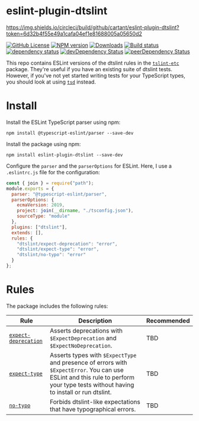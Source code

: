 # eslint-plugin-dtslint

https://img.shields.io/circleci/build/github/cartant/eslint-plugin-dtslint?token=6d32b4f55e49a1cafa04ef1e81688005a05650d2

[![GitHub License](https://img.shields.io/badge/license-MIT-blue.svg)](https://github.com/cartant/eslint-plugin-dtslint/blob/master/LICENSE)
[![NPM version](https://img.shields.io/npm/v/eslint-plugin-dtslint.svg)](https://www.npmjs.com/package/eslint-plugin-dtslint)
[![Downloads](http://img.shields.io/npm/dm/eslint-plugin-dtslint.svg)](https://npmjs.org/package/eslint-plugin-dtslint)
[![Build status](https://img.shields.io/circleci/build/github/cartant/eslint-plugin-dtslint?token=6d32b4f55e49a1cafa04ef1e81688005a05650d2)](https://app.circleci.com/pipelines/github/cartant)
[![dependency status](https://img.shields.io/david/cartant/eslint-plugin-dtslint.svg)](https://david-dm.org/cartant/eslint-plugin-dtslint)
[![devDependency Status](https://img.shields.io/david/dev/cartant/eslint-plugin-dtslint.svg)](https://david-dm.org/cartant/eslint-plugin-dtslint#info=devDependencies)
[![peerDependency Status](https://img.shields.io/david/peer/cartant/eslint-plugin-dtslint.svg)](https://david-dm.org/cartant/eslint-plugin-dtslint#info=peerDependencies)

This repo contains ESLint versions of the dtslint rules in the [`tslint-etc`](https://github.com/cartant/tslint-etc) package. They're useful if you have an existing suite of dtslint tests. However, if you've not yet started writing tests for your TypeScript types, you should look at using [`tsd`](https://github.com/SamVerschueren/tsd) instead.

# Install

Install the ESLint TypeScript parser using npm:

```
npm install @typescript-eslint/parser --save-dev
```

Install the package using npm:

```
npm install eslint-plugin-dtslint --save-dev
```

Configure the `parser` and the `parserOptions` for ESLint. Here, I use a `.eslintrc.js` file for the configuration:

```js
const { join } = require("path");
module.exports = {
  parser: "@typescript-eslint/parser",
  parserOptions: {
    ecmaVersion: 2019,
    project: join(__dirname, "./tsconfig.json"),
    sourceType: "module"
  },
  plugins: ["dtslint"],
  extends: [],
  rules: {
    "dtslint/expect-deprecation": "error",
    "dtslint/expect-type": "error",
    "dtslint/no-typo": "error"
  }
};
```

# Rules

The package includes the following rules:

| Rule | Description | Recommended |
| --- | --- | --- |
| [`expect-deprecation`](https://github.com/cartant/eslint-plugin-dtslint/blob/main/source/rules/expect-deprecation.ts) | Asserts deprecations with `$ExpectDeprecation` and `$ExpectNoDeprecation`. | TBD |
| [`expect-type`](https://github.com/cartant/eslint-plugin-dtslint/blob/main/source/rules/expect-type.ts) | Asserts types with `$ExpectType` and presence of errors with `$ExpectError`. You can use ESLint and this rule to perform your type tests without having to install or run dtslint. | TBD |
| [`no-typo`](https://github.com/cartant/eslint-plugin-dtslint/blob/main/source/rules/no-typo.ts) | Forbids dtslint-like expectations that have typographical errors. | TBD |